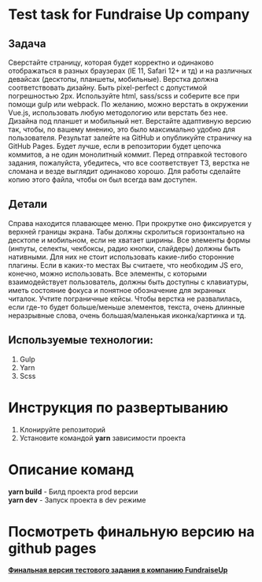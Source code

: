 # Test task for Fundraise Up company

## Задача
Сверстайте страницу, которая будет корректно и одинаково отображаться в разных браузерах (IE 11, Safari 12+ и тд) и на различных девайсах (десктопы, планшеты, мобильные).
Верстка должна соответствовать дизайну. Быть pixel-perfect с допустимой погрешностью 2px.
Используйте html, sass/scss и соберите все при помощи gulp или webpack. По желанию, можно верстать в окружении Vue.js, использовать любую методологию или верстать без нее.
Дизайна под планшет и мобильный нет. Верстайте адаптивную версию так, чтобы, по вашему мнению, это было максимально удобно для пользователя.
Результат залейте на GitHub и опубликуйте страничку на GitHub Pages. Будет лучше, если в репозитории будет цепочка коммитов, а не один монолитный коммит.
Перед отправкой тестового задания, пожалуйста, убедитесь, что все соответствует ТЗ, верстка не сломана и везде выглядит одинаково хорошо.
Для работы сделайте копию этого файла, чтобы он был всегда вам доступен.

## Детали
Справа находится плавающее меню. При прокрутке оно фиксируется у верхней границы экрана.
Табы должны скролиться горизонтально на десктопе и мобильном, если не хватает ширины.
Все элементы формы (инпуты, селекты, чекбоксы, радио кнопки, слайдеры) должны быть нативными. Для них не стоит использовать какие-либо сторонние плагины. Если в каких-то местах Вы считаете, что необходим JS его, конечно, можно использовать.
Все элементы, с которыми взаимодействует пользователь, должны быть доступны с клавиатуры, иметь состояние фокуса и понятное обозначение для экранных читалок.
Учтите пограничные кейсы. Чтобы верстка не развалилась, если где-то будет больше/меньше элементов, текста, очень длинные неразрывные слова, очень большая/маленькая иконка/картинка и тд.

## Используемые технологии:
1. Gulp
2. Yarn
3. Scss

# Инструкция по развертыванию
1. Клонируйте репозиторий  
2. Установите командой **yarn** зависимости проекта

# Описание команд
**yarn build** - Билд проекта prod версии <br>
**yarn dev** - Запуск проекта в dev режиме

# Посмотреть финальную версию на github pages
<a href="https://seuraltimez.github.io/fundraiseup/" target="_blank"><strong>Финальная версия тестового задания в компанию FundraiseUp</strong></a>
